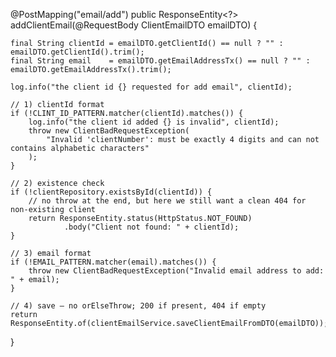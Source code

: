 @PostMapping("email/add")
public ResponseEntity<?> addClientEmail(@RequestBody ClientEmailDTO emailDTO) {

    final String clientId = emailDTO.getClientId() == null ? "" : emailDTO.getClientId().trim();
    final String email    = emailDTO.getEmailAddressTx() == null ? "" : emailDTO.getEmailAddressTx().trim();

    log.info("the client id {} requested for add email", clientId);

    // 1) clientId format
    if (!CLINT_ID_PATTERN.matcher(clientId).matches()) {
        log.info("the client id added {} is invalid", clientId);
        throw new ClientBadRequestException(
            "Invalid 'clientNumber': must be exactly 4 digits and can not contains alphabetic characters"
        );
    }

    // 2) existence check
    if (!clientRepository.existsById(clientId)) {
        // no throw at the end, but here we still want a clean 404 for non-existing client
        return ResponseEntity.status(HttpStatus.NOT_FOUND)
                .body("Client not found: " + clientId);
    }

    // 3) email format
    if (!EMAIL_PATTERN.matcher(email).matches()) {
        throw new ClientBadRequestException("Invalid email address to add: " + email);
    }

    // 4) save — no orElseThrow; 200 if present, 404 if empty
    return ResponseEntity.of(clientEmailService.saveClientEmailFromDTO(emailDTO));
}
